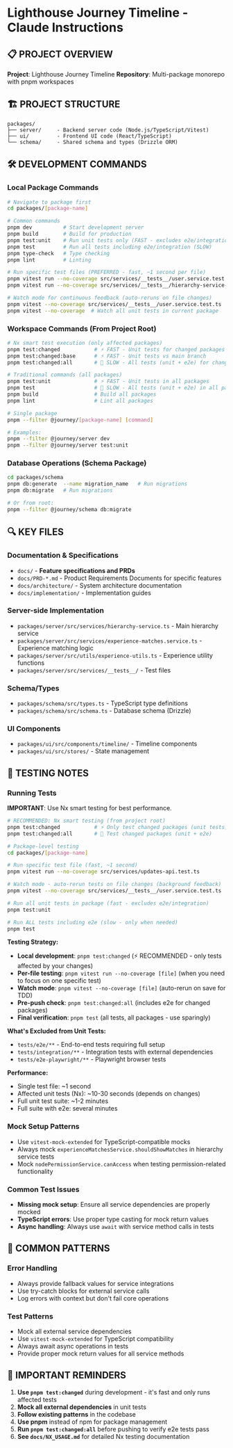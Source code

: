 # Lighthouse Journey Timeline - Claude Instructions

## 📋 PROJECT OVERVIEW

**Project**: Lighthouse Journey Timeline
**Repository**: Multi-package monorepo with pnpm workspaces

## 🏗️ PROJECT STRUCTURE

```
packages/
├── server/     - Backend server code (Node.js/TypeScript/Vitest)
├── ui/         - Frontend UI code (React/TypeScript)
└── schema/     - Shared schema and types (Drizzle ORM)
```

## 🛠️ DEVELOPMENT COMMANDS

### Local Package Commands

```bash
# Navigate to package first
cd packages/[package-name]

# Common commands
pnpm dev          # Start development server
pnpm build        # Build for production
pnpm test:unit    # Run unit tests only (FAST - excludes e2e/integration)
pnpm test         # Run all tests including e2e/integration (SLOW)
pnpm type-check   # Type checking
pnpm lint         # Linting

# Run specific test files (PREFERRED - fast, ~1 second per file)
pnpm vitest run --no-coverage src/services/__tests__/user.service.test.ts
pnpm vitest run --no-coverage src/services/__tests__/hierarchy-service-advanced.test.ts

# Watch mode for continuous feedback (auto-reruns on file changes)
pnpm vitest --no-coverage src/services/__tests__/user.service.test.ts
pnpm vitest --no-coverage  # Watch all unit tests in current package
```

### Workspace Commands (From Project Root)

```bash
# Nx smart test execution (only affected packages)
pnpm test:changed           # ⚡️ FAST - Unit tests for changed packages only
pnpm test:changed:base      # ⚡️ FAST - Unit tests vs main branch
pnpm test:changed:all       # 🐢 SLOW - All tests (unit + e2e) for changed packages

# Traditional commands (all packages)
pnpm test:unit              # ⚡️ FAST - Unit tests in all packages
pnpm test                   # 🐢 SLOW - All tests (unit + e2e) in all packages
pnpm build                  # Build all packages
pnpm lint                   # Lint all packages

# Single package
pnpm --filter @journey/[package-name] [command]

# Examples:
pnpm --filter @journey/server dev
pnpm --filter @journey/server test:unit
```

### Database Operations (Schema Package)

```bash
cd packages/schema
pnpm db:generate  --name migration_name   # Run migrations
pnpm db:migrate   # Run migrations

# Or from root:
pnpm --filter @journey/schema db:migrate
```

## 🔍 KEY FILES

### Documentation & Specifications

- `docs/` - **Feature specifications and PRDs**
- `docs/PRD-*.md` - Product Requirements Documents for specific features
- `docs/architecture/` - System architecture documentation
- `docs/implementation/` - Implementation guides

### Server-side Implementation

- `packages/server/src/services/hierarchy-service.ts` - Main hierarchy service
- `packages/server/src/services/experience-matches.service.ts` - Experience matching logic
- `packages/server/src/utils/experience-utils.ts` - Experience utility functions
- `packages/server/src/services/__tests__/` - Test files

### Schema/Types

- `packages/schema/src/types.ts` - TypeScript type definitions
- `packages/schema/src/schema.ts` - Database schema (Drizzle)

### UI Components

- `packages/ui/src/components/timeline/` - Timeline components
- `packages/ui/src/stores/` - State management

## 🧪 TESTING NOTES

### Running Tests

**IMPORTANT**: Use Nx smart testing for best performance.

```bash
# RECOMMENDED: Nx smart testing (from project root)
pnpm test:changed           # ⚡️ Only test changed packages (unit tests)
pnpm test:changed:all       # 🐢 Test changed packages (unit + e2e)

# Package-level testing
cd packages/[package-name]

# Run specific test file (fast, ~1 second)
pnpm vitest run --no-coverage src/services/updates-api.test.ts

# Watch mode - auto-rerun tests on file changes (background feedback)
pnpm vitest --no-coverage src/services/__tests__/user.service.test.ts

# Run all unit tests in package (fast - excludes e2e/integration)
pnpm test:unit

# Run ALL tests including e2e (slow - only when needed)
pnpm test
```

**Testing Strategy:**
- **Local development**: `pnpm test:changed` (⚡️ RECOMMENDED - only tests affected by your changes)
- **Per-file testing**: `pnpm vitest run --no-coverage [file]` (when you need to focus on one specific test)
- **Watch mode**: `pnpm vitest --no-coverage [file]` (auto-rerun on save for TDD)
- **Pre-push check**: `pnpm test:changed:all` (includes e2e for changed packages)
- **Final verification**: `pnpm test` (all tests, all packages - use sparingly)

**What's Excluded from Unit Tests:**
- `tests/e2e/**` - End-to-end tests requiring full setup
- `tests/integration/**` - Integration tests with external dependencies
- `tests/e2e-playwright/**` - Playwright browser tests

**Performance:**
- Single test file: ~1 second
- Affected unit tests (Nx): ~10-30 seconds (depends on changes)
- Full unit test suite: ~1-2 minutes
- Full suite with e2e: several minutes

### Mock Setup Patterns

- Use `vitest-mock-extended` for TypeScript-compatible mocks
- Always mock `experienceMatchesService.shouldShowMatches` in hierarchy service tests
- Mock `nodePermissionService.canAccess` when testing permission-related functionality

### Common Test Issues

- **Missing mock setup**: Ensure all service dependencies are properly mocked
- **TypeScript errors**: Use proper type casting for mock return values
- **Async handling**: Always use `await` with service method calls in tests

## 📝 COMMON PATTERNS

### Error Handling

- Always provide fallback values for service integrations
- Use try-catch blocks for external service calls
- Log errors with context but don't fail core operations

### Test Patterns

- Mock all external service dependencies
- Use `vitest-mock-extended` for TypeScript compatibility
- Always await async operations in tests
- Provide proper mock return values for all service methods

## 🚨 IMPORTANT REMINDERS

1. **Use `pnpm test:changed`** during development - it's fast and only runs affected tests
2. **Mock all external dependencies** in unit tests
3. **Follow existing patterns** in the codebase
4. **Use pnpm** instead of npm for package management
5. **Run `pnpm test:changed:all`** before pushing to verify e2e tests pass
6. **See `docs/NX_USAGE.md`** for detailed Nx testing documentation
